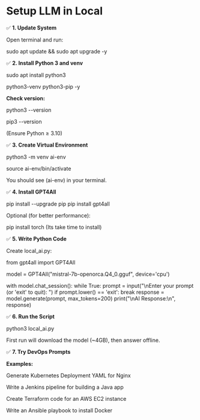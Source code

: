 # Setup LLM in Local 

✅ **1. Update System**

Open terminal and run:

sudo apt update && sudo apt upgrade -y

✅ **2. Install Python 3 and venv**

sudo apt install python3 

python3-venv python3-pip -y

**Check version:**

python3 --version

pip3 --version

(Ensure Python ≥ 3.10)

✅ **3. Create Virtual Environment**

python3 -m venv ai-env

source ai-env/bin/activate


You should see (ai-env) in your terminal.

✅ **4. Install GPT4All**

pip install --upgrade pip
pip install gpt4all


Optional (for better performance):

pip install torch (Its take time to install)

✅ **5. Write Python Code**

Create local_ai.py:

from gpt4all import GPT4All

model = GPT4All("mistral-7b-openorca.Q4_0.gguf", device='cpu')

with model.chat_session():
    while True:
        prompt = input("\nEnter your prompt (or 'exit' to quit): ")
        if prompt.lower() == 'exit':
            break
        response = model.generate(prompt, max_tokens=200)
        print("\nAI Response:\n", response)


✅ **6. Run the Script**

python3 local_ai.py


First run will download the model (~4GB), then answer offline.

✅ **7. Try DevOps Prompts**

**Examples:**

Generate Kubernetes Deployment YAML for Nginx

Write a Jenkins pipeline for building a Java app

Create Terraform code for an AWS EC2 instance

Write an Ansible playbook to install Docker
